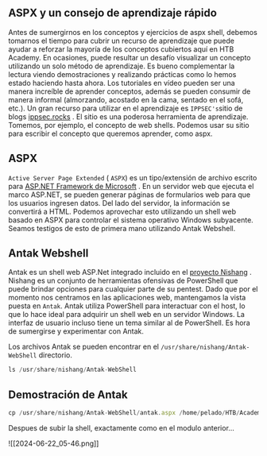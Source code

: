 ## ASPX y un consejo de aprendizaje rápido
Antes de sumergirnos en los conceptos y ejercicios de aspx shell, debemos tomarnos el tiempo para cubrir un recurso de aprendizaje que puede ayudar a reforzar la mayoría de los conceptos cubiertos aquí en HTB Academy. En ocasiones, puede resultar un desafío visualizar un concepto utilizando un solo método de aprendizaje. Es bueno complementar la lectura viendo demostraciones y realizando prácticas como lo hemos estado haciendo hasta ahora. Los tutoriales en vídeo pueden ser una manera increíble de aprender conceptos, además se pueden consumir de manera informal (almorzando, acostado en la cama, sentado en el sofá, etc.). Un gran recurso para utilizar en el aprendizaje es `IPPSEC's`sitio de blogs [ippsec.rocks](https://ippsec.rocks/?#) . El sitio es una poderosa herramienta de aprendizaje. Tomemos, por ejemplo, el concepto de web shells. Podemos usar su sitio para escribir el concepto que queremos aprender, como aspx.

## ASPX
`Active Server Page Extended` ( `ASPX`) es un tipo/extensión de archivo escrito para [ASP.NET Framework de Microsoft](https://docs.microsoft.com/en-us/aspnet/overview) . En un servidor web que ejecuta el marco ASP.NET, se pueden generar páginas de formularios web para que los usuarios ingresen datos. Del lado del servidor, la información se convertirá a HTML. Podemos aprovechar esto utilizando un shell web basado en ASPX para controlar el sistema operativo Windows subyacente. Seamos testigos de esto de primera mano utilizando Antak Webshell.

## Antak Webshell
Antak es un shell web ASP.Net integrado incluido en el [proyecto Nishang](https://github.com/samratashok/nishang) . Nishang es un conjunto de herramientas ofensivas de PowerShell que puede brindar opciones para cualquier parte de su pentest. Dado que por el momento nos centramos en las aplicaciones web, mantengamos la vista puesta en `Antak`. Antak utiliza PowerShell para interactuar con el host, lo que lo hace ideal para adquirir un shell web en un servidor Windows. La interfaz de usuario incluso tiene un tema similar al de PowerShell. Es hora de sumergirse y experimentar con Antak.

Los archivos Antak se pueden encontrar en el `/usr/share/nishang/Antak-WebShell` directorio.
```js
ls /usr/share/nishang/Antak-WebShell
```

## Demostración de Antak
```js
cp /usr/share/nishang/Antak-WebShell/antak.aspx /home/pelado/HTB/Academy/ShellsPayloads/Upload.aspx
```

Despues de subir la shell, exactamente como en el modulo anterior...

![[2024-06-22_05-46.png]]


